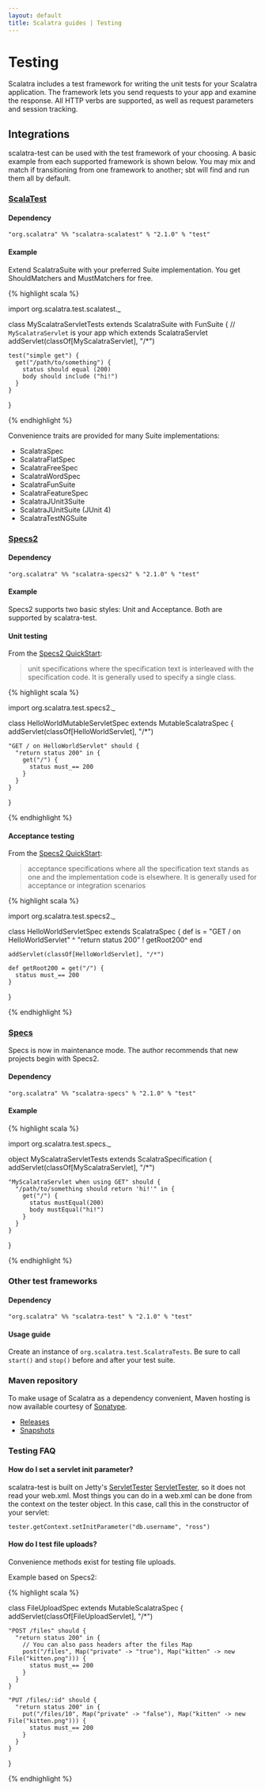 ```yaml
---
layout: default
title: Scalatra guides | Testing
---
```


<div class="page-header">
  <h1>Testing</h1>
</div>

Scalatra includes a test framework for writing the unit tests for your Scalatra
application.  The framework lets you send requests to your app and examine the
response.  All HTTP verbs are supported, as well as request parameters and
session tracking.

## Integrations

scalatra-test can be used with the test framework of your choosing.  A basic
example from each supported framework is shown below.  You may mix and match if
transitioning from one framework to another; sbt will find and run them all by
default.

### [ScalaTest](http://scalatest.org/)

#### Dependency

    "org.scalatra" %% "scalatra-scalatest" % "2.1.0" % "test"

#### Example

Extend ScalatraSuite with your preferred Suite implementation.  You get
ShouldMatchers and MustMatchers for free.

{% highlight scala %}

  import org.scalatra.test.scalatest._

  class MyScalatraServletTests extends ScalatraSuite with FunSuite {
    // `MyScalatraServlet` is your app which extends ScalatraServlet
    addServlet(classOf[MyScalatraServlet], "/*")

    test("simple get") {
      get("/path/to/something") {
        status should equal (200)
        body should include ("hi!")
      }
    }
  }

{% endhighlight %}

Convenience traits are provided for many Suite implementations:

* ScalatraSpec
* ScalatraFlatSpec
* ScalatraFreeSpec
* ScalatraWordSpec
* ScalatraFunSuite
* ScalatraFeatureSpec
* ScalatraJUnit3Suite
* ScalatraJUnitSuite (JUnit 4)
* ScalatraTestNGSuite

### [Specs2](http://etorreborre.github.com/specs2/)

#### Dependency

    "org.scalatra" %% "scalatra-specs2" % "2.1.0" % "test"

#### Example

Specs2 supports two basic styles: Unit and Acceptance.  Both are supported
by scalatra-test.

#### Unit testing

From the [Specs2 QuickStart][Specs2 Quickstart]:

> unit specifications where the specification text is interleaved with the
> specification code. It is generally used to specify a single class.

{% highlight scala %}

  import org.scalatra.test.specs2._

  class HelloWorldMutableServletSpec extends MutableScalatraSpec {
    addServlet(classOf[HelloWorldServlet], "/*")

    "GET / on HelloWorldServlet" should {
      "return status 200" in {
        get("/") {
          status must_== 200
        }
      }
    }
  }

{% endhighlight %}

#### Acceptance testing

From the [Specs2 QuickStart][Specs2 Quickstart]:

> acceptance specifications where all the specification text stands as one and
> the implementation code is elsewhere.  It is generally used for acceptance or
> integration scenarios

{% highlight scala %}

  import org.scalatra.test.specs2._

  class HelloWorldServletSpec extends ScalatraSpec { def is =
    "GET / on HelloWorldServlet"                     ^
      "return status 200"                            ! getRoot200^
                                                     end

    addServlet(classOf[HelloWorldServlet], "/*")

    def getRoot200 = get("/") {
      status must_== 200
    }
  }

{% endhighlight %}

### [Specs](http://code.google.com/p/specs/)

Specs is now in maintenance mode.  The author recommends that new projects
begin with Specs2.

#### Dependency

    "org.scalatra" %% "scalatra-specs" % "2.1.0" % "test"

#### Example

{% highlight scala %}

  import org.scalatra.test.specs._

  object MyScalatraServletTests extends ScalatraSpecification {
    addServlet(classOf[MyScalatraServlet], "/*")

    "MyScalatraServlet when using GET" should {
      "/path/to/something should return 'hi!'" in {
        get("/") {
          status mustEqual(200)
          body mustEqual("hi!")
        }
      }
    }
  }

{% endhighlight %}



### Other test frameworks

#### Dependency

    "org.scalatra" %% "scalatra-test" % "2.1.0" % "test"

#### Usage guide

Create an instance of `org.scalatra.test.ScalatraTests`.  Be sure to call
`start()` and `stop()` before and after your test suite.


### Maven repository

To make usage of Scalatra as a dependency convenient, Maven hosting is now
available courtesy of
[Sonatype](https://docs.sonatype.com/display/NX/OSS+Repository+Hosting).

* [Releases](https://oss.sonatype.org/content/repositories/releases)
* [Snapshots](https://oss.sonatype.org/content/repositories/snapshots)

### Testing FAQ

#### How do I set a servlet init parameter?

scalatra-test is built on Jetty's [ServletTester] [ServletTester], so it
does not read your web.xml.  Most things you can do in a web.xml can be
done from the context on the tester object.  In this case, call this in
the constructor of your servlet:

    tester.getContext.setInitParameter("db.username", "ross")

[Specs2 Quickstart]: http://etorreborre.github.com/specs2/guide/org.specs2.guide.QuickStart.html
[ServletTester]: http://download.eclipse.org/jetty/stable-7/apidocs/org/eclipse/jetty/testing/ServletTester.html

#### How do I test file uploads?

Convenience methods exist for testing file uploads.

Example based on Specs2:

{% highlight scala %}

  class FileUploadSpec extends MutableScalatraSpec {
    addServlet(classOf[FileUploadServlet], "/*")

    "POST /files" should {
      "return status 200" in {
        // You can also pass headers after the files Map
        post("/files", Map("private" -> "true"), Map("kitten" -> new File("kitten.png"))) {
          status must_== 200
        }
      }
    }

    "PUT /files/:id" should {
      "return status 200" in {
        put("/files/10", Map("private" -> "false"), Map("kitten" -> new File("kitten.png"))) {
          status must_== 200
        }
      }
    }
  }

{% endhighlight %}

